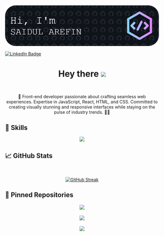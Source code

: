 ![Saidul's GitHub Banner](./assets/github-header-image.png)

[![LinkedIn Badge](https://img.shields.io/badge/LinkedIn-Profile-informational?style=flat&logo=linkedin&logoColor=white&color=0D76A8)](https://www.linkedin.com/in/saidul-arefin-codeninja404)

 <h1 align="center">
  Hey there
  <img src="https://media.giphy.com/media/hvRJCLFzcasrR4ia7z/giphy.gif" width="30px"/>
</h1>
<br>
<p align="center">
🚀 Front-end developer passionate about crafting seamless web experiences. Expertise in JavaScript, React, HTML, and CSS. Committed to creating visually stunning and responsive interfaces while staying on the pulse of industry trends. 🎨✨</p>

## 💼 Skills

<p align="center">
  <a href="https://skillicons.dev">
    <img src="https://skillicons.dev/icons?i=js,react,tailwind,firebase,html,css" />
  </a>
</p>
</p>

## &#x1f4c8; GitHub Stats

<br />
<p align="center">
  <a href="https://git.io/streak-stats"><img src="https://github-readme-streak-stats.herokuapp.com?user=codeninja-404&theme=github-dark&card_width=477" alt="GitHub Streak" /></a>
</p>

## 📌 Pinned Repositories

<div align="center">
<a href="https://github.com/codeninja-404/bookshelf-client">
  <img align="center"  src="https://github-readme-stats.vercel.app/api/pin/?username=codeninja-404&repo=bookshelf-client&title_color=ffffff&text_color=c9cacc&icon_color=4AB197&bg_color=1A2B34" />
</a>

<br>
<br>

<a href="https://github.com/codeninja-404/gear-iq-client">
  <img align="center"  src="https://github-readme-stats.vercel.app/api/pin/?username=codeninja-404&repo=gear-iq-client&title_color=ffffff&text_color=c9cacc&icon_color=4AB197&bg_color=1A2B34" />
</a>

<br>
<br>

<a href="https://github.com/codeninja-404/event-co">
  <img align="center"  src="https://github-readme-stats.vercel.app/api/pin/?username=codeninja-404&repo=event-co&title_color=ffffff&text_color=c9cacc&icon_color=4AB197&bg_color=1A2B34" />
</a>
<div>

